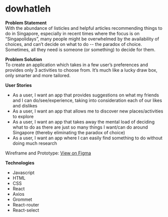 # dowhatleh

<b>Problem Statement</b><br>
With the abundance of listicles and helpful articles recommending things to do in Singapore, especially in recent times where the focus is on “Singapolidays”, many people might be overwhelmed by the availability of choices, and can’t decide on what to do -- the paradox of choice. Sometimes, all they need is someone (or something) to decide for them.

<b>Problem Solution</b><br>
To create an application which takes in a few user’s preferences and provides only 3 activities to choose from. It’s much like a lucky draw box, only smarter and more tailored.

<b>User Stories</b><br>
- As a user, I want an app that provides suggestions on what my friends and I can do/see/experience, taking into consideration each of our likes and dislikes<br>
- As a user, I want an app that allows me to discover new places/activities to explore<br>
- As a user, I want an app that takes away the mental load of deciding what to do as there are just so many things I want/can do around Singapore (thereby eliminating the paradox of choice)<br>
- As a user, I want an app where I can easily find something to do without doing much research<br>

Wireframe and Prototype: <a href="https://www.figma.com/proto/2M3cJzL6IVZociPy0sGbSE/Wireframe?node-id=6%3A2&scaling=scale-down" target="_blank">View on Figma</a><br>

<b>Technologies</b><br>
- Javascript<br>
- HTML<br>
- CSS<br>
- React<br>
- Axios<br>
- Grommet<br>
- React-router<br>
- React-select<br>
